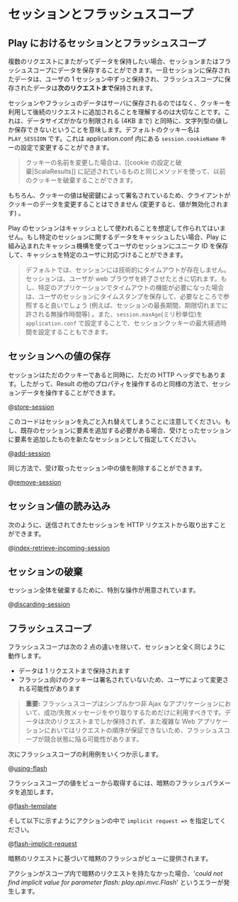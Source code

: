 <!--- Copyright (C) 2009-2015 Typesafe Inc. <http://www.typesafe.com> -->
<!--
# Session and Flash scopes
-->
# セッションとフラッシュスコープ

<!--
## How it is different in Play
-->
## Play におけるセッションとフラッシュスコープ

<!--
If you have to keep data across multiple HTTP requests, you can save them in the Session or Flash scopes. Data stored in the Session are available during the whole user Session, and data stored in the Flash scope are available to the next request **only**.
-->
複数のリクエストにまたがってデータを保持したい場合、セッションまたはフラッシュスコープにデータを保存することができます。一旦セッションに保存されたデータは、ユーザの 1 セッション中ずっと保持され、フラッシュスコープに保存されたデータは**次のリクエストまで**保持されます。

<!--
It’s important to understand that Session and Flash data are not stored by the server but are added to each subsequent HTTP request, using the cookie mechanism. This means that the data size is very limited (up to 4 KB) and that you can only store string values. The default name for the cookie is `PLAY_SESSION`. This can be changed by configuring the key `session.cookieName` in application.conf.
-->
セッションやフラッシュのデータはサーバに保存されるのではなく、クッキーを利用して後続のリクエストに追加されることを理解するのは大切なことです。これは、データサイズがかなり制限される (4KB まで) と同時に、文字列型の値しか保存できないということを意味します。デフォルトのクッキー名は `PLAY_SESSION` です。これは application.conf 内にある `session.cookieName` キーの設定で変更することができます。

<!--
> If the name of the cookie is changed, the earlier cookie can be discarded using the same methods mentioned in [[Setting and discarding cookies|ScalaResults]].
-->
> クッキーの名前を変更した場合は、[[cookie の設定と破棄|ScalaResults]] に記述されているものと同じメソッドを使って、以前のクッキーを破棄することができます。

<!--
Of course, cookie values are signed with a secret key so the client can’t modify the cookie data (or it will be invalidated).
-->
もちろん、クッキーの値は秘密鍵によって署名されているため、クライアントがクッキーのデータを変更することはできません (変更すると、値が無効化されます) 。

<!--
The Play Session is not intended to be used as a cache. If you need to cache some data related to a specific Session, you can use the Play built-in cache mechanism and store a unique ID in the user Session to keep them related to a specific user.
-->
Play のセッションはキャッシュとして使われることを想定して作られてはいません。もし特定のセッションに関するデータをキャッシュしたい場合、Play に組み込まれたキャッシュ機構を使ってユーザのセッションにユニーク ID を保存して、キャッシュを特定のユーザに対応づけることができます。

<!--
> By default, there is no technical timeout for the Session. It expires when the user closes the web browser. If you need a functional timeout for a specific application, just store a timestamp into the user Session and use it however your application needs (e.g. for a maximum session duration, maximum inactivity duration, etc.). You can also set the maximum age of the session cookie by configuring the key `session.maxAge` (in milliseconds) in `application.conf`.
-->
> デフォルトでは、セッションには技術的にタイムアウトが存在しません。セッションは、ユーザが web ブラウザを終了させたときに切れます。もし、特定のアプリケーションでタイムアウトの機能が必要になった場合は、ユーザのセッションにタイムスタンプを保存して、必要なところで参照すると良いでしょう (例えば、セッションの最長期間、期限切れまでに許される無操作時間等) 。また、`session.maxAge`(ミリ秒単位)を `application.conf` で設定することで、セッションクッキーの最大経過時間を設定することもできます。

<!--
## Storing data in the Session
-->
## セッションへの値の保存

<!--
As the Session is just a Cookie, it is also just an HTTP header. You can manipulate the session data the same way you manipulate other results properties:
-->
セッションはただのクッキーであると同時に、ただの HTTP ヘッダでもあります。したがって、Result の他のプロパティを操作するのと同様の方法で、セッションデータを操作することができます。

@[store-session](code/ScalaSessionFlash.scala)

<!--
Note that this will replace the whole session. If you need to add an element to an existing Session, just add an element to the incoming session, and specify that as new session:
-->
このコードはセッションを丸ごと入れ替えてしまうことに注意してください。もし、既存のセッションに要素を追加する必要がある場合、受けとったセッションに要素を追加したものを新たなセッションとして指定してください。

@[add-session](code/ScalaSessionFlash.scala)

<!--
You can remove any value from the incoming session the same way:
-->
同じ方法で、受け取ったセッション中の値を削除することができます。

@[remove-session](code/ScalaSessionFlash.scala)

<!--
## Reading a Session value
-->
## セッション値の読み込み

<!--
You can retrieve the incoming Session from the HTTP request:
-->
次のように、送信されてきたセッションを HTTP リクエストから取り出すことができます。

@[index-retrieve-incoming-session](code/ScalaSessionFlash.scala)

<!--
## Discarding the whole session
-->
## セッションの破棄

<!--
There is special operation that discards the whole session:
-->
セッション全体を破棄するために、特別な操作が用意されています。

@[discarding-session](code/ScalaSessionFlash.scala)

<!--
## Flash scope
-->
## フラッシュスコープ

<!--
The Flash scope works exactly like the Session, but with two differences:
-->
フラッシュスコープは次の 2 点の違いを除いて、セッションと全く同じように動作します。

<!--
- data are kept for only one request
- the Flash cookie is not signed, making it possible for the user to modify it.
-->
- データは 1 リクエストまで保持されます
- フラッシュ向けのクッキーは署名されていないため、ユーザによって変更される可能性があります

<!--
> **Important:** The Flash scope should only be used to transport success/error messages on simple non-Ajax applications. As the data are just kept for the next request and because there are no guarantees to ensure the request order in a complex Web application, the Flash scope is subject to race conditions.
-->
> **重要:** フラッシュスコープはシンプルかつ非 Ajax なアプリケーションにおいて、成功/失敗メッセージをやり取りするためだけに利用すべきです。データは次のリクエストまでしか保持されず、また複雑な Web アプリケーションにおいてはリクエストの順序が保証できないため、フラッシュスコープが競合状態に陥る可能性があります。

<!--
Here are a few examples using the Flash scope:
-->
次にフラッシュスコープの利用例をいくつか示します。

@[using-flash](code/ScalaSessionFlash.scala)

<!--
To retrieve the Flash scope value in your view, add an implicit Flash parameter:
-->
フラッシュスコープの値をビューから取得するには、暗黙のフラッシュパラメータを追加します。

@[flash-template](code/scalaguide/http/scalasessionflash/views/index.scala.html)

<!--
And in your Action, specify an `implicit request =>` as shown below:
-->
そして以下に示すようにアクションの中で `implicit request =>` を指定してください。

@[flash-implicit-request](code/ScalaSessionFlash.scala)

<!--
An implicit Flash will be provided to the view based on the implicit request.
-->
暗黙のリクエストに基づいて暗黙のフラッシュがビューに提供されます。

<!--
If the error '_could not find implicit value for parameter flash: play.api.mvc.Flash_' is raised then this is because your Action didn't have an implicit request in scope.
-->
アクションがスコープ内で暗黙のリクエストを持たなかった場合、'_could not find implicit value for parameter flash: play.api.mvc.Flash_' というエラーが発生します。
